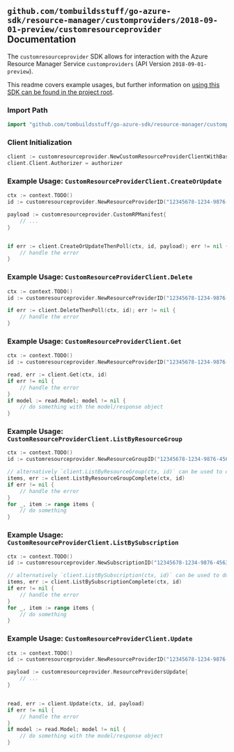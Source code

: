 
## `github.com/tombuildsstuff/go-azure-sdk/resource-manager/customproviders/2018-09-01-preview/customresourceprovider` Documentation

The `customresourceprovider` SDK allows for interaction with the Azure Resource Manager Service `customproviders` (API Version `2018-09-01-preview`).

This readme covers example usages, but further information on [using this SDK can be found in the project root](https://github.com/tombuildsstuff/go-azure-sdk/tree/main/docs).

### Import Path

```go
import "github.com/tombuildsstuff/go-azure-sdk/resource-manager/customproviders/2018-09-01-preview/customresourceprovider"
```


### Client Initialization

```go
client := customresourceprovider.NewCustomResourceProviderClientWithBaseURI("https://management.azure.com")
client.Client.Authorizer = authorizer
```


### Example Usage: `CustomResourceProviderClient.CreateOrUpdate`

```go
ctx := context.TODO()
id := customresourceprovider.NewResourceProviderID("12345678-1234-9876-4563-123456789012", "example-resource-group", "resourceProviderValue")

payload := customresourceprovider.CustomRPManifest{
	// ...
}


if err := client.CreateOrUpdateThenPoll(ctx, id, payload); err != nil {
	// handle the error
}
```


### Example Usage: `CustomResourceProviderClient.Delete`

```go
ctx := context.TODO()
id := customresourceprovider.NewResourceProviderID("12345678-1234-9876-4563-123456789012", "example-resource-group", "resourceProviderValue")

if err := client.DeleteThenPoll(ctx, id); err != nil {
	// handle the error
}
```


### Example Usage: `CustomResourceProviderClient.Get`

```go
ctx := context.TODO()
id := customresourceprovider.NewResourceProviderID("12345678-1234-9876-4563-123456789012", "example-resource-group", "resourceProviderValue")

read, err := client.Get(ctx, id)
if err != nil {
	// handle the error
}
if model := read.Model; model != nil {
	// do something with the model/response object
}
```


### Example Usage: `CustomResourceProviderClient.ListByResourceGroup`

```go
ctx := context.TODO()
id := customresourceprovider.NewResourceGroupID("12345678-1234-9876-4563-123456789012", "example-resource-group")

// alternatively `client.ListByResourceGroup(ctx, id)` can be used to do batched pagination
items, err := client.ListByResourceGroupComplete(ctx, id)
if err != nil {
	// handle the error
}
for _, item := range items {
	// do something
}
```


### Example Usage: `CustomResourceProviderClient.ListBySubscription`

```go
ctx := context.TODO()
id := customresourceprovider.NewSubscriptionID("12345678-1234-9876-4563-123456789012")

// alternatively `client.ListBySubscription(ctx, id)` can be used to do batched pagination
items, err := client.ListBySubscriptionComplete(ctx, id)
if err != nil {
	// handle the error
}
for _, item := range items {
	// do something
}
```


### Example Usage: `CustomResourceProviderClient.Update`

```go
ctx := context.TODO()
id := customresourceprovider.NewResourceProviderID("12345678-1234-9876-4563-123456789012", "example-resource-group", "resourceProviderValue")

payload := customresourceprovider.ResourceProvidersUpdate{
	// ...
}


read, err := client.Update(ctx, id, payload)
if err != nil {
	// handle the error
}
if model := read.Model; model != nil {
	// do something with the model/response object
}
```
